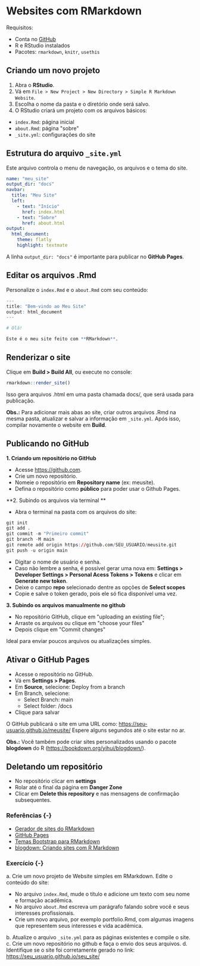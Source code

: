 # Websites com RMarkdown


Requisitos:

- Conta no [GitHub](https://github.com/)
- R e RStudio instalados
- Pacotes: `rmarkdown`, `knitr`, `usethis`


## Criando um novo projeto

1. Abra o **RStudio**.
2. Vá em `File > New Project > New Directory > Simple R Markdown Website`.
3. Escolha o nome da pasta e o diretório onde será salvo.
4. O RStudio criará um projeto com os arquivos básicos:
  - `index.Rmd`: página inicial
  - `about.Rmd`: página "sobre"
  - `_site.yml`: configurações do site

## Estrutura do arquivo `_site.yml`

Este arquivo controla o menu de navegação, os arquivos e o tema do site.

```yaml
name: "meu_site"
output_dir: "docs"
navbar:
  title: "Meu Site"
  left:
    - text: "Início"
      href: index.html
    - text: "Sobre"
      href: about.html
output:
  html_document:
    theme: flatly
    highlight: textmate
```

A linha `output_dir: "docs"` é importante para publicar no **GitHub Pages**.

## Editar os arquivos .Rmd

Personalize o `index.Rmd` e o `about.Rmd` com seu conteúdo:


```r
---
title: "Bem-vindo ao Meu Site"
output: html_document
---

# Olá!

Este é o meu site feito com **RMarkdown**.
```

## Renderizar o site

Clique em **Build > Build All**, ou execute no console:

```r
rmarkdown::render_site()
```

Isso gera arquivos .html em uma pasta chamada docs/, que será usada para publicação.

**Obs.:** Para adicionar mais abas ao site, criar outros arquivos .Rmd na mesma pasta, atualizar e salvar a informação em `_site.yml`. Após isso, compilar novamente o website em **Build**.

## Publicando no GitHub

**1. Criando um repositório no GitHub**

- Acesse https://github.com.
- Crie um novo repositório.
- Nomeie o repositório em **Repository name** (ex: meusite).
- Defina o repositório como **público** para poder usar o Github Pages.


**2. Subindo os arquivos via terminal **

- Abra o terminal na pasta com os arquivos do site:

```r
git init
git add .
git commit -m "Primeiro commit"
git branch -M main
git remote add origin https://github.com/SEU_USUARIO/meusite.git
git push -u origin main
```

- Digitar o nome de usuário e senha.
- Caso não lembre a senha, é possível gerar uma nova em: **Settings > Developer Settings > Personal Acess Tokens > Tokens** e clicar em **Generate new token**.
- Deixe o campo **repo** selecionado dentre as opções de **Select scopes**
- Copie e salve o token gerado, pois ele só fica disponível uma vez.


**3. Subindo os arquivos manualmente no github**

- No repositório GitHub, clique em "uploading an existing file";
- Arraste os arquivos ou clique em "choose your files"
- Depois clique em "Commit changes"

Ideal para enviar poucos arquivos ou atualizações simples.

## Ativar o GitHub Pages

- Acesse o repositório no GitHub.
- Vá em **Settings > Pages**.
- Em **Source**, selecione: Deploy from a branch
- Em Branch, selecione:
  - Select Branch: main
  - Select folder: /docs
- Clique para salvar

O GitHub publicará o site em uma URL como: https://seu-usuario.github.io/meusite/
Espere alguns segundos até o site estar no ar.

**Obs.:** Você também pode criar sites personalizados usando o pacote **blogdown** do R (https://bookdown.org/yihui/blogdown/).

## Deletando um repositório

- No repositório clicar em **settings**
- Rolar até o final da página em **Danger Zone**
- Clicar em **Delete this repository** e nas mensagens de confirmação subsequentes.

### Referências {-}

- [Gerador de sites do RMarkdown](https://bookdown.org/yihui/rmarkdown/rmarkdown-site.html)
- [GitHub Pages](https://pages.github.com/)
- [Temas Bootstrap para RMarkdown](https://bootswatch.com/)
- [blogdown: Criando sites com R Markdown](https://bookdown.org/yihui/blogdown/)


### Exercício {-}

a. Crie um novo projeto de Website simples em RMarkdown. Edite o conteúdo do site:

- No arquivo `index.Rmd`, mude o título e adicione um texto com seu nome e formação acadêmica.
- No arquivo `about.Rmd` escreva um parágrafo falando sobre você e seus interesses profissionais.
- Crie um novo arquivo, por exemplo portfolio.Rmd, com algumas imagens que representem seus interesses e vida acadêmica.

b. Atualize o arquivo `_site.yml` para as páginas existentes e compile o site.
c. Crie um novo repositório no github e faça o envio dos seus arquivos.
d. Identifique se o site foi corretamente gerado no link: https://seu_usuario.github.io/seu_site/

